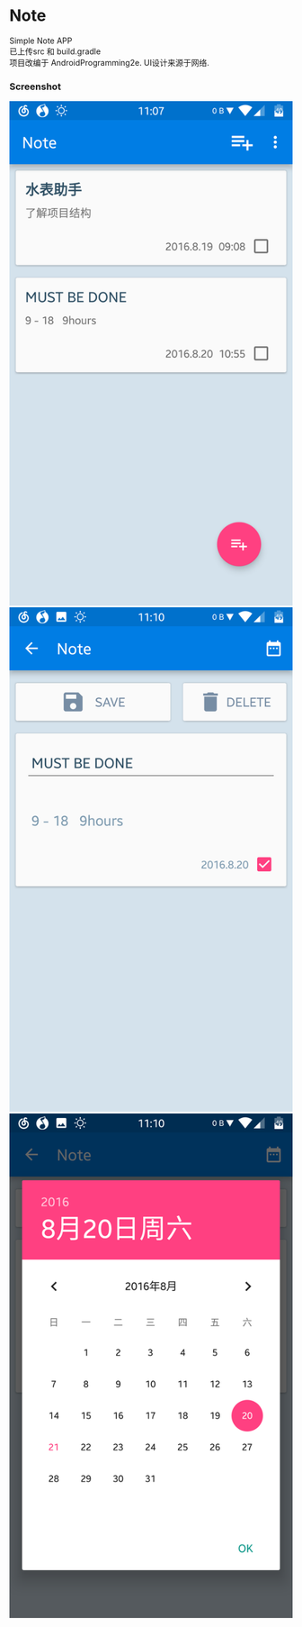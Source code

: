 # Note
Simple Note APP<br>
已上传src 和 build.gradle<br>
项目改编于 AndroidProgramming2e.   UI设计来源于网络.
### Screenshot
![image](https://github.com/haohaozaici/Note/blob/master/note/Screenshot_20160821-110722.png)<br>
![image](https://github.com/haohaozaici/Note/blob/master/note/Screenshot_20160821-111031.png)<br>
![image](https://github.com/haohaozaici/Note/blob/master/note/Screenshot_20160821-111037.png)<br>
